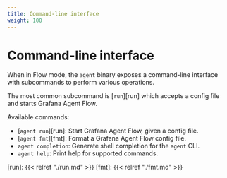 ```yaml
---
title: Command-line interface
weight: 100
---
```


# Command-line interface

When in Flow mode, the `agent` binary exposes a command-line interface with
subcommands to perform various operations.

The most common subcommand is [`run`][run] which accepts a config file and
starts Grafana Agent Flow.

Available commands:

* [`agent run`][run]: Start Grafana Agent Flow, given a config file.
* [`agent fmt`][fmt]: Format a Grafana Agent Flow config file.
* `agent completion`: Generate shell completion for the `agent` CLI.
* `agent help`: Print help for supported commands.

[run]: {{< relref "./run.md" >}}
[fmt]: {{< relref "./fmt.md" >}}
